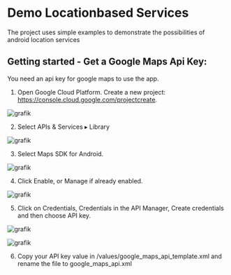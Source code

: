 # Demo Locationbased Services

The project uses simple examples to demonstrate the possibilities of android location services

## Getting started - Get a Google Maps Api Key:
You need an api key for google maps to use the app.

1. Open Google Cloud Platform. Create a new project: https://console.cloud.google.com/projectcreate. 

![grafik](https://user-images.githubusercontent.com/43496321/121810171-0784c300-cc60-11eb-95fa-510a7e26cb4e.png)


2. Select APIs & Services ▸ Library

![grafik](https://user-images.githubusercontent.com/43496321/121809885-e8d1fc80-cc5e-11eb-9c70-a520ce688512.png)

3. Select Maps SDK for Android.

![grafik](https://user-images.githubusercontent.com/43496321/121809894-f2f3fb00-cc5e-11eb-9574-fa569b6f017c.png)

4. Click Enable, or Manage if already enabled. 

![grafik](https://user-images.githubusercontent.com/43496321/121809906-fedfbd00-cc5e-11eb-9512-668be6b5c71e.png)

5. Click on Credentials, Credentials in the API Manager, Create credentials and then choose API key.

![grafik](https://user-images.githubusercontent.com/43496321/121809926-0ef79c80-cc5f-11eb-9aca-bb34516b3cb0.png)

![grafik](https://user-images.githubusercontent.com/43496321/121809940-1fa81280-cc5f-11eb-9e02-ebcc411085e3.png)

6. Copy your API key value in /values/google_maps_api_template.xml and rename the file to google_maps_api.xml
